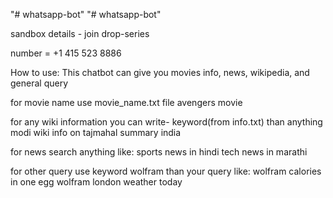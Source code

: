 "# whatsapp-bot" 
"# whatsapp-bot" 

sandbox details - join drop-series


number = +1 415 523 8886


How to use:
This chatbot can give you movies info, news, wikipedia, and general query


for movie name use movie_name.txt file
    avengers movie

for any wiki information you can write- keyword(from info.txt) than anything
      modi wiki
      info on tajmahal
      summary india


for news search anything like:
    sports news in hindi
    tech news in marathi
    
for other query use keyword wolfram than your query like:
    wolfram calories in one egg
    wolfram london weather today
